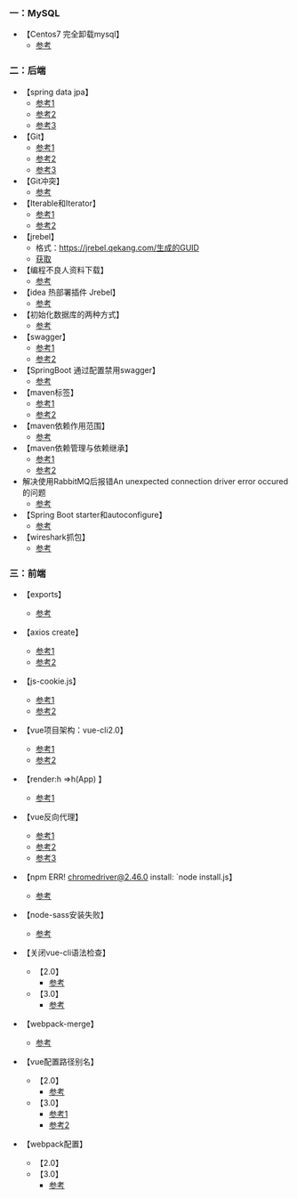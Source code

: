 ### 一：MySQL

* 【Centos7 完全卸载mysql】
  * [参考](https://www.jianshu.com/p/ef58fb333cd6)



### 二：后端

* 【spring data jpa】
  * [参考1](https://www.cnblogs.com/chenglc/p/11226693.html)
  * [参考2](https://blog.csdn.net/xiang__liu/article/details/80900817)
  * [参考3](https://blog.csdn.net/zpz_326/article/details/81359061)
* 【Git】
  * [参考1](https://www.liaoxuefeng.com/wiki/896043488029600/896827951938304)
  * [参考2](https://blog.csdn.net/Sunshine_Mr_Sun/article/details/108152848)
  * [参考3](https://mp.weixin.qq.com/s/Bf7uVhGiu47uOELjmC5uXQ)
* 【Git冲突】
  * [参考](https://www.cnblogs.com/gavincoder/p/9071959.html)
* 【Iterable和Iterator】
  * [参考1](https://blog.csdn.net/u013277209/article/details/101456447)
  * [参考2](https://www.cnblogs.com/litexy/p/9744241.html)
* 【jrebel】
  * 格式：https://jrebel.qekang.com/生成的GUID
  * [获取](https://www.guidgen.com/)
* 【编程不良人资料下载】
  * [参考](http://www.baizhiedu.xin)
* 【idea 热部署插件 Jrebel】
  * [参考](https://www.cnblogs.com/jiaqing521/p/12780401.html)
* 【初始化数据库的两种方式】
  * [参考](https://blog.csdn.net/u012326462/article/details/82080812)
* 【swagger】
  * [参考1](https://blog.csdn.net/sanyaoxu_2/article/details/80555328)
  * [参考2](https://www.jianshu.com/p/eff53172e274)
* 【SpringBoot 通过配置禁用swagger】
  * [参考](https://blog.csdn.net/weixin_37264997/article/details/82762050)
* 【maven标签】
  * [参考1](http://www.manongjc.com/article/55974.html)
  * [参考2](https://blog.csdn.net/renhuan28/article/details/81203494)
* 【maven依赖作用范围】
  * [参考](https://www.cnblogs.com/zitian246/p/13855882.html)
* 【maven依赖管理与依赖继承】
  * [参考1](https://blog.csdn.net/qq_31558895/article/details/87364603)
  * [参考2](https://www.cnblogs.com/Lyn4ever/p/12094308.html)
* 解决使用RabbitMQ后报错An unexpected connection driver error occured 的问题
  * [参考](https://www.pianshen.com/article/29091033843/)
* 【Spring Boot starter和autoconfigure】
  * [参考](https://blog.csdn.net/yeyinglingfeng/article/details/87790700)
* 【wireshark抓包】
  * [参考](https://www.cnblogs.com/mq0036/p/11187138.html)



### 三：前端

* 【exports】
  * [参考](https://blog.csdn.net/qq_31967569/article/details/82461499)

* 【axios create】
  * [参考1](https://www.jianshu.com/p/458e9012d314)
  * [参考2](https://www.jianshu.com/p/7a9fbcbb1114)
* 【js-cookie.js】
  * [参考1](https://www.cnblogs.com/hcxwd/p/7449158.html)
  * [参考2](https://www.cnblogs.com/zzz-knight/p/11692362.html)

* 【vue项目架构：vue-cli2.0】
  * [参考1](https://blog.csdn.net/xiaolongqinghua/article/details/86689445)
  * [参考2](https://www.cnblogs.com/zhangruiqi/p/9062005.html)
* 【render:h =>h(App) 】
  * [参考1](https://www.cnblogs.com/whkl-m/p/6970859.html)
* 【vue反向代理】
  * [参考1](https://www.cnblogs.com/wubaiwan/p/11674332.html)
  * [参考2](https://www.cnblogs.com/taohuaya/p/10266612.html)
  * [参考3](https://segmentfault.com/a/1190000020102366)
* 【npm ERR! chromedriver@2.46.0 install: `node install.js】
  * [参考](https://blog.csdn.net/LiaoFengJi/article/details/98730494?utm_medium=distribute.pc_relevant_t0.none-task-blog-BlogCommendFromMachineLearnPai2-1.edu_weight&depth_1-utm_source=distribute.pc_relevant_t0.none-task-blog-BlogCommendFromMachineLearnPai2-1.edu_weight)
* 【node-sass安装失败】
  * [参考](https://blog.csdn.net/Little_Pig_Bug/article/details/82999500)
* 【关闭vue-cli语法检查】
  * 【2.0】
    * [参考](https://www.jianshu.com/p/29f3e6c78602)
  * 【3.0】
    * [参考](https://www.cnblogs.com/coder-lzh/p/11894632.html)
* 【webpack-merge】
  * [参考](https://www.npmjs.com/package/webpack-merge)
* 【vue配置路径别名】
  * 【2.0】
    * [参考](https://www.cnblogs.com/toprogram/p/12589376.html)
  * 【3.0】
    * [参考1](https://blog.csdn.net/hbiao68/article/details/104016935)
    * [参考2](https://www.jianshu.com/p/2ef600f153ee)
* 【webpack配置】
  * 【2.0】
  * 【3.0】
    * [参考](https://blog.csdn.net/u014440483/article/details/87267160)

